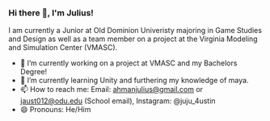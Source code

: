 ### Hi there 👋, I'm Julius!
I am currently a Junior at Old Dominion Univeristy majoring in Game Studies and Design as well as a team member on a project at the Virginia Modeling and Simulation Center (VMASC). 



- 🔭 I’m currently working on a project at VMASC and my Bachelors Degree!
- 🌱 I’m currently learning Unity and furthering my knowledge of maya.
- 📫 How to reach me: Email: ahmanjulius@gmail.com or jaust012@odu.edu (School email), Instagram: @juju_4ustin
- 😄 Pronouns: He/Him


